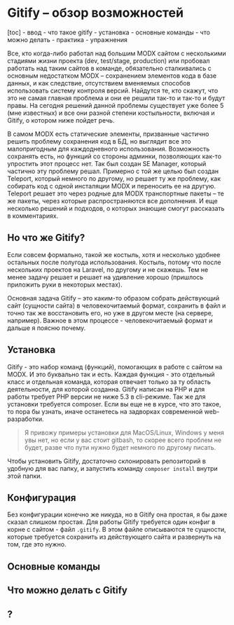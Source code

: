 # Gitify – обзор возможностей
[toc]
		- ввод
    - что такое gitify
    - установка
    - основные команды
    - что можно делать
    - практика
    - упражнения

Все, кто когда-либо работал над большим MODX сайтом с несколькими стадиями жизни проекта (dev, test/stage, production) или пробовал работать над таким сайтов в команде, обязательно сталкивались с основным недостатком MODX – сохранением элементов кода в базе данных, и как следствие, отсутствием вменяемых способов использовать систему контроля версий. Найдутся те, кто скажут, что это не самая главная проблема и они ее решили так-то и так-то и будут правы. На сегодня решений данной проблемы существует уже более 5 (мне известных) и все они разной степени костыльности, включая и Gitify, о котором ниже пойдет речь.

В самом MODX есть статические элементы, призванные частично решить проблему сохранения код в БД, но выглядит все это малопригодным для каждодневного использования. Возможность сохранять есть, но функций со стороны админки, позволяющих как-то упростить этот процесс нет. Так был создан SE Manager, который частично эту проблему решал. Примерно с той же целью был создан Teleport, который немного по другому, но решает ту же проблему, как собирать код с одной инсталяции MODX и переносить ее на другую. Teleport решает это через родные для MODX транспортные пакеты – те же пакеты, через которые распространяются все дополнения. И еще несколько решений и подходов, о которых знающие смогут рассказать в комментариях.

## Но что же Gitify?
Если совсем формально, такой же костыль, хотя и несколько удобнее остальных после полугода использования. Костыль, потому что после нескольких проектов на Laravel, по другому и не скажешь. Тем не менее задачу решает и решает на удивление хорошо (пришлось приложить руки в некоторых местах).

Основная задача Gitify – это каким-то образом собрать действующий сайт (сущности сайта) в человекочитаемый формат, сохранить в файл и точно так же восстановить его, но уже в другом месте (на сервере, например). Важное в этом процессе - человекочитаемый формат и дальше я поясню почему.

## Установка

Gitify - это набор команд (функций), помогающих в работе с сайтом на MODX. И это буквально так и есть. Каждая функция - это отдельный класс и отдельная команда, которая отвечает только за ту область деятельности, для которой созданна. Gitify написан на PHP и для работы требует PHP версии не ниже 5.3 в cli-режиме. Так же для установки требуется composer. Если вы еще не в курсе, что это такое, то пора бы узнать, иначе останетесь на задворках современной web-разработки.

> Я привожу примеры установки для MacOS/Linux, Windows у меня увы нет, но если у вас стоит gitbash, то скорее всего проблем не будет, разве что пути нужно будет немного по другому писать.

Чтобы установить Gitify, достаточно склонировать репозиторий в удобную для вас папку, и запустить команду `composer install` внутри этой папки.

## Конфигурация

Без конфигурации конечно же никуда, но в Gitify она простая, я бы даже сказал слишком простая. Для работы Gitify требуется один конфиг в корне с сайтом - файл `.gitify`. В этом файле описываются те сущности, которые требуется сохранить из действующего сайта и развернуть на том, где это нужно.

## Основные команды

## Что можно делать с Gitify

## ?

